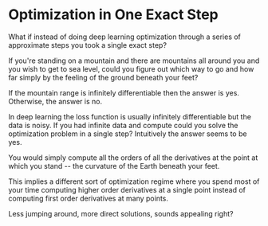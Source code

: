# Optimization in One Exact Step

What if instead of doing deep learning optimization through a series of approximate steps you took a single exact step?

If you're standing on a mountain and there are mountains all around you and you wish to get to sea level, could you figure out which way to go and how far simply by the feeling of the ground beneath your feet?

If the mountain range is infinitely differentiable then the answer is yes. Otherwise, the answer is no.

In deep learning the loss function is usually infinitely differentiable but the data is noisy. If you had infinite data and compute could you solve the optimization problem in a single step? Intuitively the answer seems to be yes.

You would simply compute all the orders of all the derivatives at the point at which you stand -- the curvature of the Earth beneath your feet.

This implies a different sort of optimization regime where you spend most of your time computing higher order derivatives at a single point instead of computing first order derivatives at many points.

Less jumping around, more direct solutions, sounds appealing right?
